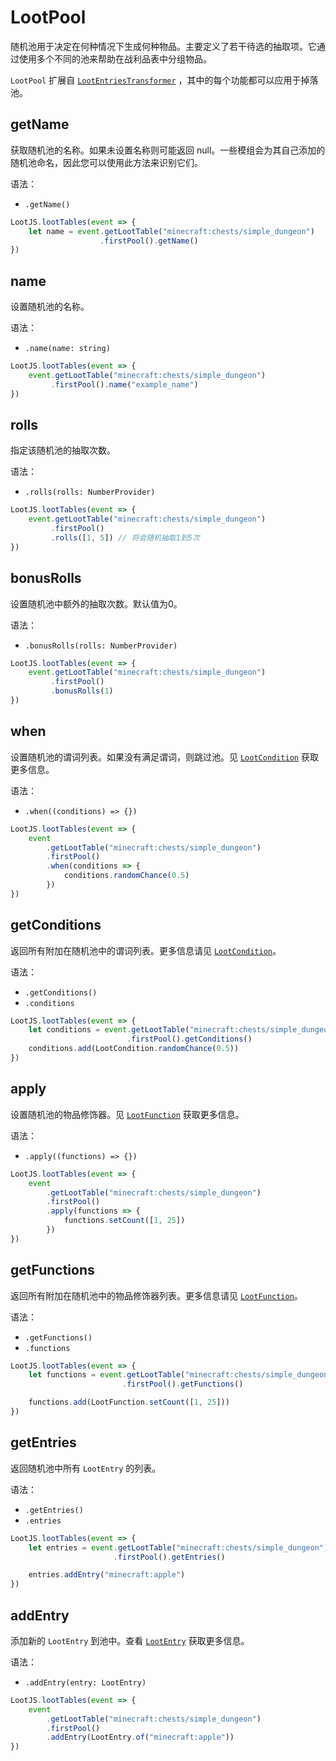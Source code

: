 # LootPool

随机池用于决定在何种情况下生成何种物品。主要定义了若干待选的抽取项。它通过使用多个不同的池来帮助在战利品表中分组物品。

`LootPool` 扩展自 [`LootEntriesTransformer`](LootEntryTransformer.md) ，其中的每个功能都可以应用于掉落池。

## getName

获取随机池的名称。如果未设置名称则可能返回 null。一些模组会为其自己添加的随机池命名，因此您可以使用此方法来识别它们。

语法：

- `.getName()`

```js
LootJS.lootTables(event => {
    let name = event.getLootTable("minecraft:chests/simple_dungeon")
                    .firstPool().getName()
})
```

## name

设置随机池的名称。

语法：

- `.name(name: string)`

```js
LootJS.lootTables(event => {
    event.getLootTable("minecraft:chests/simple_dungeon")
         .firstPool().name("example_name")
})
```

## rolls

指定该随机池的抽取次数。

语法：

- `.rolls(rolls: NumberProvider)`

```js
LootJS.lootTables(event => {
    event.getLootTable("minecraft:chests/simple_dungeon")
         .firstPool()
         .rolls([1, 5]) // 将会随机抽取1到5次
})
```

## bonusRolls

设置随机池中额外的抽取次数。默认值为0。

语法：

- `.bonusRolls(rolls: NumberProvider)`

```js
LootJS.lootTables(event => {
    event.getLootTable("minecraft:chests/simple_dungeon")
         .firstPool()
         .bonusRolls(1)
})
```

## when

设置随机池的谓词列表。如果没有满足谓词，则跳过池。见 [`LootCondition`](LootConditions.md) 获取更多信息。

语法：

- `.when((conditions) => {})`

```js
LootJS.lootTables(event => {
    event
        .getLootTable("minecraft:chests/simple_dungeon")
        .firstPool()
        .when(conditions => {
            conditions.randomChance(0.5)
        })
})
```

## getConditions

返回所有附加在随机池中的谓词列表。更多信息请见 [`LootCondition`](LootConditions.md)。

语法：

- `.getConditions()`
- `.conditions`

```js
LootJS.lootTables(event => {
    let conditions = event.getLootTable("minecraft:chests/simple_dungeon")
                          .firstPool().getConditions()
    conditions.add(LootCondition.randomChance(0.5))
})
```

## apply

设置随机池的物品修饰器。见 [`LootFunction`](LootFunctions.md) 获取更多信息。

语法：

- `.apply((functions) => {})`

```js
LootJS.lootTables(event => {
    event
        .getLootTable("minecraft:chests/simple_dungeon")
        .firstPool()
        .apply(functions => {
            functions.setCount([1, 25])
        })
})
```

## getFunctions

返回所有附加在随机池中的物品修饰器列表。更多信息请见 [`LootFunction`](LootFunctions.md)。

语法：

- `.getFunctions()`
- `.functions`

```js
LootJS.lootTables(event => {
    let functions = event.getLootTable("minecraft:chests/simple_dungeon")     
                         .firstPool().getFunctions()

    functions.add(LootFunction.setCount([1, 25]))
})
```

## getEntries

返回随机池中所有 `LootEntry` 的列表。

语法：

- `.getEntries()`
- `.entries`

```js
LootJS.lootTables(event => {
    let entries = event.getLootTable("minecraft:chests/simple_dungeon")
                       .firstPool().getEntries()

    entries.addEntry("minecraft:apple")
})
```

## addEntry

添加新的 `LootEntry` 到池中。查看 [`LootEntry`](LootEntry.md) 获取更多信息。

语法：

- `.addEntry(entry: LootEntry)`

```js
LootJS.lootTables(event => {
    event
        .getLootTable("minecraft:chests/simple_dungeon")
        .firstPool()
        .addEntry(LootEntry.of("minecraft:apple"))
})
```
